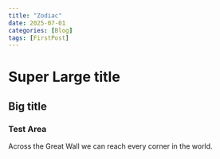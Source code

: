 ```yaml
---
title: "Zodiac"
date: 2025-07-01
categories: [Blog]
tags: [FirstPost]
---
```

# Super Large title
## Big title
### Test Area
Across the Great Wall we can reach every corner in the world.
